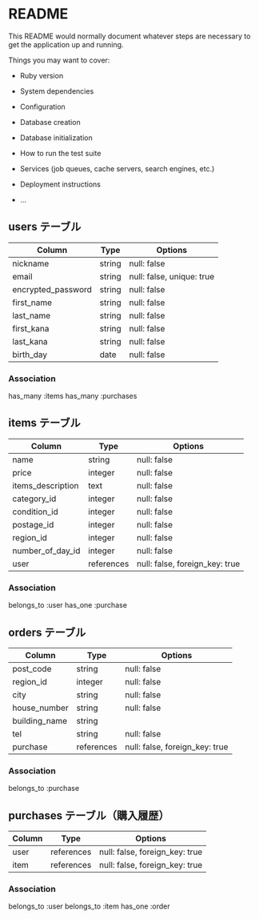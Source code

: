 # README

This README would normally document whatever steps are necessary to get the
application up and running.

Things you may want to cover:

* Ruby version

* System dependencies

* Configuration

* Database creation

* Database initialization

* How to run the test suite

* Services (job queues, cache servers, search engines, etc.)

* Deployment instructions

* ...
## users テーブル

| Column              | Type    | Options                   |
| ------------------- | ------- | ------------------------- |
| nickname            | string	| null: false               |
| email	              | string	| null: false, unique: true |
| encrypted_password	| string	| null: false               |
| first_name	        | string	| null: false               | 
| last_name	          | string	| null: false               |
| first_kana	        | string	| null: false               |
| last_kana	          | string	| null: false               |
| birth_day	          | date	  | null: false               |

### Association

has_many :items
has_many :purchases

## items テーブル

| Column            | Type       | Options                        |
| ----------------- | ---------- | ------------------------------ |
| name	            | string	   | null: false                    |
| price	            | integer	   | null: false                    |
| items_description	| text       | null: false                    |
| category_id	      | integer	   | null: false                    |
| condition_id      |	integer	   | null: false                    |
| postage_id	      | integer	   | null: false                    |
| region_id	        | integer	   | null: false                    |
| number_of_day_id	| integer	   | null: false                    |
| user	            | references | null: false, foreign_key: true |

### Association	

belongs_to :user
has_one :purchase

## orders テーブル

| Column        | Type       | Options                        |
| ------------- | ---------- | ------------------------------ |
| post_code	    | string	   | null: false                    |
| region_id	    | integer	   | null: false                    |
| city	        | string     | null: false                    |
| house_number	| string	   | null: false                    |
| building_name	| string	   |                                |
| tel	          | string	   | null: false                    |
| purchase	    | references | null: false, foreign_key: true |

### Association	

belongs_to :purchase

## purchases テーブル（購入履歴）

| Column | Type       | Options                        |
| ------ | ---------- | ------------------------------ |
| user   | references	| null: false, foreign_key: true |
| item   | references	| null: false, foreign_key: true |

### Association

belongs_to :user
belongs_to :item
has_one :order